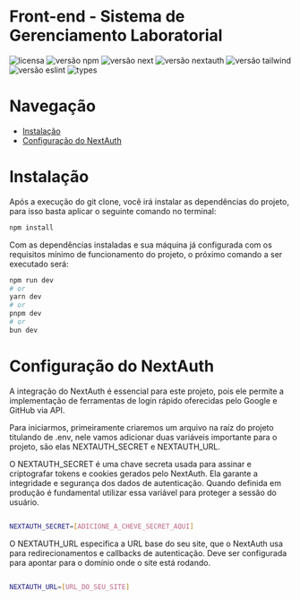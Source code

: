 <h1> 
	Front-end - Sistema de Gerenciamento Laboratorial
</h1>

![licensa](https://img.shields.io/badge/license-MIT-green)
![versão npm](https://img.shields.io/badge/npm-v10.2.4-blue)
![versão next](https://img.shields.io/badge/next-v14.2.7-blue)
![versão nextauth](https://img.shields.io/badge/nextauth-v5.0.0beta-blue)
![versão tailwind](https://img.shields.io/badge/tailwindcss-v^3.4.10-blue)
![versão eslint](https://img.shields.io/badge/eslints-v^8-blue)
![types](https://img.shields.io/badge/types-TypeScript-blue)



<h1> 
	Navegação
</h1>

<!--ts-->
   * [Instalação](#instalacao)
   * [Configuração do NextAuth](#nextauth)
<!--te-->

<h1 id='instalacao'>
    Instalação
</h1>

<p>
    Após a execução do git clone, você irá instalar as dependências do projeto, para isso basta aplicar o seguinte comando no terminal:
</p>

```bash
npm install
```

<p>
    Com as dependências instaladas e sua máquina já configurada com os requisitos mínimo de funcionamento do projeto, o próximo comando a ser executado será:
</p>

```bash
npm run dev
# or
yarn dev
# or
pnpm dev
# or
bun dev
```

<h1 id='nextauth'>
    Configuração do NextAuth
</h1>
<p>
    A integração do NextAuth é essencial para este projeto, pois ele permite a implementação de ferramentas de login rápido oferecidas pelo Google e GitHub via API.
</p>
<p>
    Para iniciarmos, primeiramente criaremos um arquivo na raíz do projeto titulando de .env, nele vamos adicionar duas variáveis importante para o projeto, são elas NEXTAUTH_SECRET e NEXTAUTH_URL.
</p>
<p>
    O NEXTAUTH_SECRET é uma chave secreta usada para assinar e criptografar tokens e cookies gerados pelo NextAuth. Ela garante a integridade e segurança dos dados de autenticação. Quando definida em produção é fundamental utilizar essa variável para proteger a sessão do usuário.
</p>

```bash

NEXTAUTH_SECRET=[ADICIONE_A_CHEVE_SECRET_AQUI]

```

<p>
    O NEXTAUTH_URL especifica a URL base do seu site, que o NextAuth usa para redirecionamentos e callbacks de autenticação. Deve ser configurada para apontar para o domínio onde o site está rodando.
</p>

```bash

NEXTAUTH_URL=[URL_DO_SEU_SITE]

```